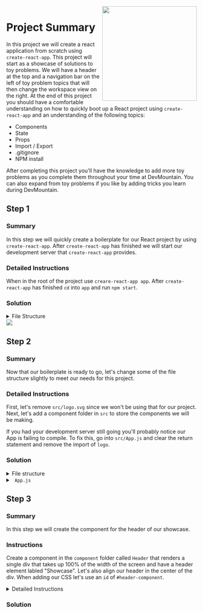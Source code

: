 <img src="https://devmounta.in/img/logowhiteblue.png" width="250" align="right">

# Project Summary

In this project we will create a react application from scratch using `create-react-app`. This project will start as a showcase of solutions to toy problems. We will have a header at the top and a navigation bar on the left of toy problem topics that will then change the workspace view on the right. At the end of this project you should have a comfortable understanding on how to quickly boot up a React project using `create-react-app` and an understanding of the following topics:

* Components
* State
* Props
* Import / Export
* .gitignore
* NPM install

After completing this project you'll have the knowledge to add more toy problems as you complete them throughout your time at DevMountain. You can also expand from toy problems if you like by adding tricks you learn during DevMountain.

## Step 1

### Summary

In this step we will quickly create a boilerplate for our React project by using `create-react-app`. After `create-react-app` has finished we will start our development server that `create-react-app` provides.

### Detailed Instructions

When in the root of the project use `creare-react-app app`. After `create-react-app` has finished `cd` into `app` and run `npm start`.

### Solution

<details>

<summary> File Structure </summary>

```
- app/
  - node_modules/
  - public/
  - src/
  - .gitignore
  - packge.json
  - README.md
  - yarn.lock
- README.md 
```

</details>

<img src="https://github.com/devlemire/toy-problem-appendix/blob/solution/readme/1.png" />

## Step 2

### Summary 

Now that our boilerplate is ready to go, let's change some of the file structure slightly to meet our needs for this project.

### Detailed Instructions

First, let's remove `src/logo.svg` since we won't be using that for our project. Next, let's add a component folder in `src` to store the components we will be making.

If you had your development server still going you'll probably notice our App is failing to compile. To fix this, go into `src/App.js` and clear the return statement and remove the import of `logo`.

### Solution

<details>

<summary> File structure </summary>

```
- src/
  - component/
  - App.css
  - App.test.js
  - index.css
  - index.js
```

</details>

<details>

<summary> <code> App.js </code> </summary>

```jsx
import React, { Component } from 'react';
import './App.css';

class App extends Component {
  render() {

  }
}

export default App;
```

</details>

## Step 3

### Summary

In this step we will create the component for the header of our showcase.
### Instructions

Create a component in the `component` folder called `Header` that renders a single div that takes up 100% of the width of the screen and have a header element labled "Showcase". Let's also align our header in the center of the div. When adding our CSS let's use an `id` of `#header-component`.

<details>

<summary> Detailed Instructions </summary>

<br />

Let's start by going into `src/component/` and creating a folder called `Header`. This folder will hold all the files related to our `Header` component we are about to create. Inside of `src/component/Header` create a `Header.js` and `Header.css` file. 

Open up `Header.js` and import `React, { Component }` from `react`. Will need these in order to use JSX and create our new component. On the next line import `./Header.css` so our header component will receive the styles we will add in that file. Now that we have all our imports we can start creating our component. Let's create a class called Header that extends on `Component`. Your Header.js should now look like:

```jsx
import React, { Component } from 'react';
import './Header.css';

class Header extends Component {

}
```

Remember that in React in order for a component to render on the DOM the component needs a `render` method. Inside the render method add a return statment that will return our `<div>` that has a `<h1>` element labled "Showcase". Don't forget to add the id of `#header-component` to the `<div>`.

```jsx
import React, { Component } from 'react';
import './Header.css';

class Header extends Component {
  return (
    <div id="header-component">
      <h1> Showcase </h1>
    </div>
  )
}
```

Lastly all our Header.js file needs to do is export our new Header class so `App.js` can render it onto the view. We do this using `export default`. After our class add a `export default` for `Header`.

```jsx
import React, { Component } from 'react';
import './Header.css';

class Header extends Component {
  render() {
    return (
      <div id="header-component">
        <h1> Showcase </h1>
      </div>
    )
  }
}

export default Header;
```

</details>

### Solution